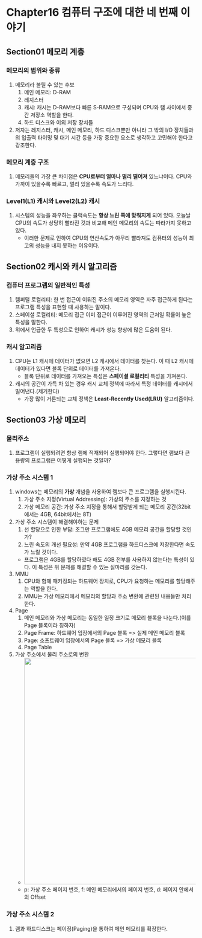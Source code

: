 # Chapter16 컴퓨터 구조에 대한 네 번째 이야기
## Section01 메모리 계층
### 메모리의 범위와 종류
1. 메모리라 불릴 수 있는 후보
    1) 메인 메모리: D-RAM
    2) 레지스터
    3) 캐시: 캐시는 D-RAM보다 빠른 S-RAM으로 구성되며 CPU와 램 사이에서 중간 저장소 역할을 한다.
    4) 하드 디스크와 이외 저장 장치들
2. 저자는 레지스터, 캐시, 메인 메모리, 하드 디스크뿐만 아니라 그 밖의 I/O 장치들과의 입출력 타이밍 및 대기 시간 등을 가장 중요한 요소로 생각하고 고민해야 한다고 강조한다.

### 메모리 계층 구조
1. 메모리들의 가장 큰 차이점은 **CPU로부터 얼마나 멀리 떨어져** 있느냐이다. CPU와 가까이 있을수록 빠르고, 멀리 있을수록 속도가 느리다.

### Level1(L1) 캐시와 Level2(L2) 캐시
1. 시스템의 성능을 좌우하는 클럭속도는 **항상 느린 쪽에 맞춰지게** 되어 있다. 오늘날 CPU의 속도가 상당히 빨라진 것과 비교해 메인 메모리의 속도는 따라가지 못하고 있다.
    * 이러한 문제로 인하여 CPU의 연산속도가 아무리 빨라져도 컴퓨터의 성능이 최고의 성능을 내지 못하는 이유이다.

## Section02 캐시와 캐시 알고리즘
### 컴퓨터 프로그램의 일반적인 특성
1. 템퍼럴 로컬리티: 한 번 접근이 이뤄진 주소의 메모리 영역은 자주 접근하게 된다는 프로그램 특성을 표현할 때 사용하는 말이다.
2. 스페이셜 로컬리티: 메모리 접근  이미 접근이 이루어진 영역의 근처일 확률이 높은 특성을 말한다.
3. 위에서 언급한 두 특성으로 인하여 캐시가 성능 향상에 많은 도움이 된다.

### 캐시 알고리즘
1. CPU는 L1 캐시에 데이터가 없으면 L2 캐시에서 데이터를 찾는다. 이 때 L2 캐시에 데이터가 있다면 블록 단위로 데이터를 가져온다.
    * 블록 단위로 데이터를 가져오는 특성은 **스페이셜 로컬리티** 특성을 가져온다.
2. 캐시의 공간이 가득 차 있는 경우 캐시 교체 정책에 따라서 특정 데이터를 캐시에서 밀어낸다.(제거한다)
    * 가장 많이 거론되는 교체 정책은 **Least-Recently Used(LRU)** 알고리즘이다.

## Section03 가상 메모리
### 물리주소
1. 프로그램이 실행되려면 항상 램에 적재되어 실행되어야 한다. 그렇다면 램보다 큰 용량의 프로그램은 어떻게 실행되는 것일까?

### 가상 주소 시스템 1
1. windows는 메모리의 **가상** 개념을 사용하여 램보다 큰 프로그램을 실행시킨다.
    1) 가상 주소 지정(Virtual Addressing): 가상의 주소를 지정하는 것
    2) 가상 메모리 공간: 가상 주소 지정을 통해서 할당받게 되는 메모리 공간(32bit 에서는 4GB, 64bit에서는 8T)
2. 가상 주소 시스템이 해결해야하는 문제
    1) 선 할당으로 인한 부담: 조그만 프로그램에도 4GB 메모리 공간을 할당할 것인가?
    2) 느린 속도의 개선 필요성: 만약 4GB 프로그램을 하드디스크에 저장한다면 속도가 느릴 것이다.
    * 프로그램은 4GB를 할당하였다 해도 4GB 전부를 사용하지 않는다는 특성이 있다. 이 특성은 위 문제를 해결할 수 있는 실마리를 갖는다.
3. MMU
    1) CPU와 함께 패키징되는 하드웨어 장치로, CPU가 요청하는 메모리를 할당해주는 역할을 한다.
    2) MMU는 가상 메모리에서 메모리의 할당과 주소 변환에 관련된 내용들만 처리한다.
4. Page
    1) 메인 메모리와 가상 메모리는 동일한 일정 크기로 메모리 블록을 나눈다.(이를 Page 블록이라 칭하자)
    2) Page Frame: 하드웨어 입장에서의 Page 블록       => 실제 메인 메모리 블록
    3) Page: 소프트웨어 입장에서의 Page 블록           => 가상 메모리 블록
    4) Page Table
5. 가상 주소에서 물리 주소로의 변환
    * <img width=600 src="https://user-images.githubusercontent.com/95362065/150131152-cbecb740-5b73-448d-bd21-d02889b9b466.png">
    * p: 가상 주소 페이지 번호, f: 메인 메모리에서의 페이지 번호, d: 페이지 안에서의 Offset

### 가상 주소 시스템 2
1. 램과 하드디스크는 페이징(Paging)을 통하여 메인 메모리를 확장한다.
